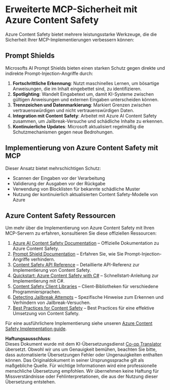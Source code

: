 <!--
CO_OP_TRANSLATOR_METADATA:
{
  "original_hash": "f5300fd1b5e84520d500b2a8f568a1d8",
  "translation_date": "2025-07-16T23:13:44+00:00",
  "source_file": "02-Security/azure-content-safety.md",
  "language_code": "de"
}
-->
# Erweiterte MCP-Sicherheit mit Azure Content Safety

Azure Content Safety bietet mehrere leistungsstarke Werkzeuge, die die Sicherheit Ihrer MCP-Implementierungen verbessern können:

## Prompt Shields

Microsofts AI Prompt Shields bieten einen starken Schutz gegen direkte und indirekte Prompt-Injection-Angriffe durch:

1. **Fortschrittliche Erkennung**: Nutzt maschinelles Lernen, um bösartige Anweisungen, die im Inhalt eingebettet sind, zu identifizieren.
2. **Spotlighting**: Wandelt Eingabetext um, damit KI-Systeme zwischen gültigen Anweisungen und externen Eingaben unterscheiden können.
3. **Trennzeichen und Datenmarkierung**: Markiert Grenzen zwischen vertrauenswürdigen und nicht vertrauenswürdigen Daten.
4. **Integration mit Content Safety**: Arbeitet mit Azure AI Content Safety zusammen, um Jailbreak-Versuche und schädliche Inhalte zu erkennen.
5. **Kontinuierliche Updates**: Microsoft aktualisiert regelmäßig die Schutzmechanismen gegen neue Bedrohungen.

## Implementierung von Azure Content Safety mit MCP

Dieser Ansatz bietet mehrschichtigen Schutz:
- Scannen der Eingaben vor der Verarbeitung
- Validierung der Ausgaben vor der Rückgabe
- Verwendung von Blocklisten für bekannte schädliche Muster
- Nutzung der kontinuierlich aktualisierten Content Safety-Modelle von Azure

## Azure Content Safety Ressourcen

Um mehr über die Implementierung von Azure Content Safety mit Ihren MCP-Servern zu erfahren, konsultieren Sie diese offiziellen Ressourcen:

1. [Azure AI Content Safety Documentation](https://learn.microsoft.com/azure/ai-services/content-safety/) – Offizielle Dokumentation zu Azure Content Safety.
2. [Prompt Shield Documentation](https://learn.microsoft.com/azure/ai-services/content-safety/concepts/prompt-shield) – Erfahren Sie, wie Sie Prompt-Injection-Angriffe verhindern.
3. [Content Safety API Reference](https://learn.microsoft.com/rest/api/contentsafety/) – Detaillierte API-Referenz zur Implementierung von Content Safety.
4. [Quickstart: Azure Content Safety with C#](https://learn.microsoft.com/azure/ai-services/content-safety/quickstart-csharp) – Schnellstart-Anleitung zur Implementierung mit C#.
5. [Content Safety Client Libraries](https://learn.microsoft.com/azure/ai-services/content-safety/quickstart-client-libraries-rest-api) – Client-Bibliotheken für verschiedene Programmiersprachen.
6. [Detecting Jailbreak Attempts](https://learn.microsoft.com/azure/ai-services/content-safety/concepts/jailbreak-detection) – Spezifische Hinweise zum Erkennen und Verhindern von Jailbreak-Versuchen.
7. [Best Practices for Content Safety](https://learn.microsoft.com/azure/ai-services/content-safety/concepts/best-practices) – Best Practices für eine effektive Umsetzung von Content Safety.

Für eine ausführlichere Implementierung siehe unseren [Azure Content Safety Implementation guide](./azure-content-safety-implementation.md).

**Haftungsausschluss**:  
Dieses Dokument wurde mit dem KI-Übersetzungsdienst [Co-op Translator](https://github.com/Azure/co-op-translator) übersetzt. Obwohl wir uns um Genauigkeit bemühen, beachten Sie bitte, dass automatisierte Übersetzungen Fehler oder Ungenauigkeiten enthalten können. Das Originaldokument in seiner Ursprungssprache gilt als maßgebliche Quelle. Für wichtige Informationen wird eine professionelle menschliche Übersetzung empfohlen. Wir übernehmen keine Haftung für Missverständnisse oder Fehlinterpretationen, die aus der Nutzung dieser Übersetzung entstehen.